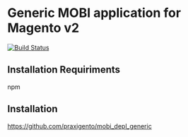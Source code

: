 # Generic MOBI application for Magento v2

[![Build Status](https://travis-ci.org/praxigento/mobi_app_generic_mage2.svg)](https://travis-ci.org/praxigento/mobi_app_generic_mage2/)

## Installation Requiriments
npm

## Installation
 <https://github.com/praxigento/mobi_depl_generic>
